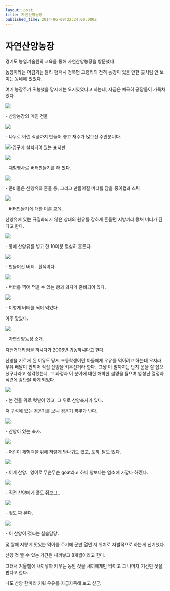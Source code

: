 ```yaml
---
layout: post
title: 자연산양농장
published_time: 2014-06-09T22:24:00.000Z
---
```


# 자연산양농장


경기도 농업기술원의 교육을 통해 자연산양농장을 방문했다.

농장이라는 어감과는 달리 평택시 청북면 고령리의 전혀 농장이 있을 만한 곳처럼 안 보이는 동네에 있었다.

여기 농장주가 귀농했을 당시에는 오지였었다고 하는데, 지금은 빼곡히 공장들이 가득차 있다.

![](../pds/201406/09/80/a0109780_5395b155d3ca9.jpg)

\- 산양농장의 메인 건물

![](../pds/201406/09/80/a0109780_5395b155d242d.jpg)

\- 나무로 이런 작품까지 만들어 놓고 재주가 많으신 주인분이다.

![](../pds/201406/09/80/a0109780_5395b1562ec1f.jpg)-입구에 설치되어 있는 표지판.

![](../pds/201406/09/80/a0109780_5395b149ec447.jpg)

\- 체험행사로 버터만들기를 해 봤다.

![](../pds/201406/09/80/a0109780_5395b14a4558d.jpg)

\- 준비물은 산양유와 흔들 통, 그리고 만들어질 버터를 담을 종이컵과 스틱

![](../pds/201406/09/80/a0109780_5395b14b0264d.jpg)

\- 버터만들기에 대한 이론 교육.

산양유에 있는 규질화되지 않은 상태의 원유를 강하게 흔들면 지방끼리 뭉쳐 버터가 된다고 한다.

![](../pds/201406/09/80/a0109780_5395b14b4904e.jpg)

\- 통에 산양유를 넣고 한 10여분 열심히 흔든다.

![](../pds/201406/09/80/a0109780_5395b14af2745.jpg)

\- 만들어진 버터.  흰색이다.

![](../pds/201406/09/80/a0109780_5395b14c70952.jpg)

\- 버터를 찍어 먹을 수 있는 빵과 과자가 준비되어 있다.

![](../pds/201406/09/80/a0109780_5395b14c27187.jpg)

\- 이렇게 버터를 찍어 먹었다.

아주 맛있다.

![](../pds/201406/09/80/a0109780_5395b15551603.jpg)

\- 자연산양농장 소개.

자전거대리점을 하시다가 2006년 귀농하셔다고 한다.

산양을 기르게 된 이유도 당시 초등학생이던 아들에게 우유를 먹이려고 하는데 오지라 우유 배달이 안되어 직접 산양을 키우신거라 한다.  그냥 이 말까지는 단지 운을 잘 잡으셨구나라고 생각했는데, 그 과정과 이 분야에 대한 해박한 설명을 들으며 엄청난 열정과 식견에 감탄을 하게 되었다.

![](../pds/201406/09/80/a0109780_5395b15743085.jpg)

\- 본 건물 위로 텃밭이 있고, 그 위로 산양축사가 있다.

저 구석에 있는 경운기를 보니 경운기 뽐뿌가 난다.

![](../pds/201406/09/80/a0109780_5395b157c180e.jpg)

\- 산양이 있는 축사.

![](../pds/201406/09/80/a0109780_5395b1588ac12.jpg)

\- 어린이 체험객을 위해 저렇게 당나귀도 있고, 토끼, 닭도 있다.

![](../pds/201406/09/80/a0109780_5395b15918fc6.jpg)

\- 이게 산양.  영어로 무슨무슨 goat라고 하니 양보다는 염소에 가깝다 하겠다.

![](../pds/201406/09/80/a0109780_5395b1664465e.jpg)

\- 직접 산양에게 풀도 줘보고..

![](../pds/201406/09/80/a0109780_5395b168afd6d.jpg)

\- 젖도 짜 본다.

![](../pds/201406/09/80/a0109780_5395b16a04669.jpg)

\- 이 산양이 젖짜는 실습담당.

젖 짤때 저렇게 맛있는 먹이를 주기에 문만 열면 저 위치로 자발적으로 하는게 신기했다.

산양 젖 짤 수 있는 기간은 새끼낳고 8개월이라고 한다.

그래서 겨울철에 새끼낳아 키우는 동안 젖을 새끼에게만 먹이고 그 나머지 기간만 젖을 판다고 한다.

나도 산양 한마리 키워 우유를 자급자족해 보고 싶군.

